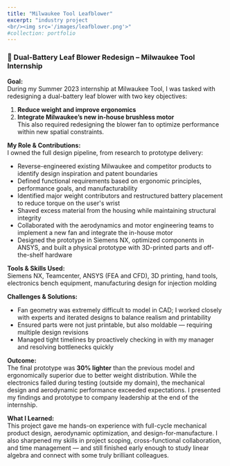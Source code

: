 ```yaml
---
title: "Milwaukee Tool Leafblower"
excerpt: "industry project
<br/><img src='/images/leafblower.png'>"
#collection: portfolio
---
```


### 🍃 Dual-Battery Leaf Blower Redesign – Milwaukee Tool Internship

**Goal:**  
During my Summer 2023 internship at Milwaukee Tool, I was tasked with redesigning a dual-battery leaf blower with two key objectives:  
1. **Reduce weight and improve ergonomics**  
2. **Integrate Milwaukee’s new in-house brushless motor**  
This also required redesigning the blower fan to optimize performance within new spatial constraints.

**My Role & Contributions:**  
I owned the full design pipeline, from research to prototype delivery:
- Reverse-engineered existing Milwaukee and competitor products to identify design inspiration and patent boundaries
- Defined functional requirements based on ergonomic principles, performance goals, and manufacturability
- Identified major weight contributors and restructured battery placement to reduce torque on the user's wrist
- Shaved excess material from the housing while maintaining structural integrity
- Collaborated with the aerodynamics and motor engineering teams to implement a new fan and integrate the in-house motor
- Designed the prototype in Siemens NX, optimized components in ANSYS, and built a physical prototype with 3D-printed parts and off-the-shelf hardware

**Tools & Skills Used:**  
Siemens NX, Teamcenter, ANSYS (FEA and CFD), 3D printing, hand tools, electronics bench equipment, manufacturing design for injection molding

**Challenges & Solutions:**  
- Fan geometry was extremely difficult to model in CAD; I worked closely with experts and iterated designs to balance realism and printability  
- Ensured parts were not just printable, but also moldable — requiring multiple design revisions  
- Managed tight timelines by proactively checking in with my manager and resolving bottlenecks quickly

**Outcome:**  
The final prototype was **30% lighter** than the previous model and ergonomically superior due to better weight distribution. While the electronics failed during testing (outside my domain), the mechanical design and aerodynamic performance exceeded expectations. I presented my findings and prototype to company leadership at the end of the internship.

**What I Learned:**  
This project gave me hands-on experience with full-cycle mechanical product design, aerodynamic optimization, and design-for-manufacture. I also sharpened my skills in project scoping, cross-functional collaboration, and time management — and still finished early enough to study linear algebra and connect with some truly brilliant colleagues.

